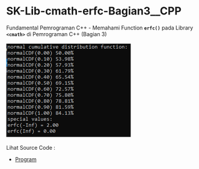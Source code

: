 # SK-Lib-cmath-erfc-Bagian3__CPP
Fundamental Pemrograman C++ - Memahami Function <code><b>erfc()</b></code> pada Library <code><b>&lt;cmath></b></code> di Pemrograman C++ (Bagian 3)<br><br>
<img src="https://github.com/RizkyKhapidsyah/SK-Lib-cmath-erfc-Bagian3__CPP/blob/master/SK-Lib-cmath-erfc-Bagian3__CPP/result/001.PNG"><br><br>
Lihat Source Code : <br>
- <a href="https://github.com/RizkyKhapidsyah/SK-Lib-cmath-erfc-Bagian3__CPP/blob/master/SK-Lib-cmath-erfc-Bagian3__CPP/Source.cpp">Program</a>
